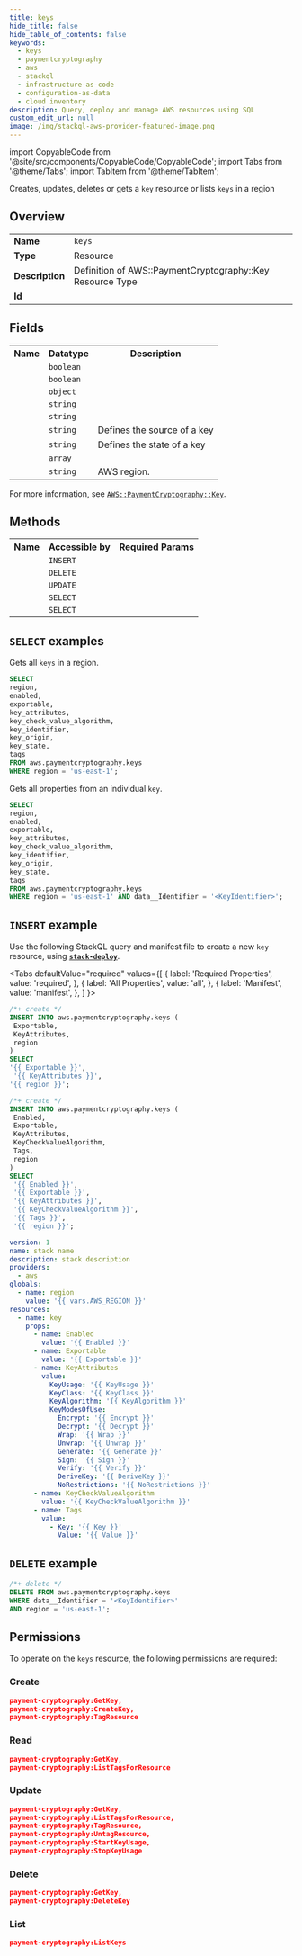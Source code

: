 ```yaml
---
title: keys
hide_title: false
hide_table_of_contents: false
keywords:
  - keys
  - paymentcryptography
  - aws
  - stackql
  - infrastructure-as-code
  - configuration-as-data
  - cloud inventory
description: Query, deploy and manage AWS resources using SQL
custom_edit_url: null
image: /img/stackql-aws-provider-featured-image.png
---
```


import CopyableCode from '@site/src/components/CopyableCode/CopyableCode';
import Tabs from '@theme/Tabs';
import TabItem from '@theme/TabItem';

Creates, updates, deletes or gets a <code>key</code> resource or lists <code>keys</code> in a region

## Overview
<table>
<tbody>
<tr><td><b>Name</b></td><td><code>keys</code></td></tr>
<tr><td><b>Type</b></td><td>Resource</td></tr>
<tr><td><b>Description</b></td><td>Definition of AWS::PaymentCryptography::Key Resource Type</td></tr>
<tr><td><b>Id</b></td><td><CopyableCode code="aws.paymentcryptography.keys" /></td></tr>
</tbody>
</table>

## Fields
<table>
<tbody>
<tr><th>Name</th><th>Datatype</th><th>Description</th></tr><tr><td><CopyableCode code="enabled" /></td><td><code>boolean</code></td><td></td></tr>
<tr><td><CopyableCode code="exportable" /></td><td><code>boolean</code></td><td></td></tr>
<tr><td><CopyableCode code="key_attributes" /></td><td><code>object</code></td><td></td></tr>
<tr><td><CopyableCode code="key_check_value_algorithm" /></td><td><code>string</code></td><td></td></tr>
<tr><td><CopyableCode code="key_identifier" /></td><td><code>string</code></td><td></td></tr>
<tr><td><CopyableCode code="key_origin" /></td><td><code>string</code></td><td>Defines the source of a key</td></tr>
<tr><td><CopyableCode code="key_state" /></td><td><code>string</code></td><td>Defines the state of a key</td></tr>
<tr><td><CopyableCode code="tags" /></td><td><code>array</code></td><td></td></tr>
<tr><td><CopyableCode code="region" /></td><td><code>string</code></td><td>AWS region.</td></tr>
</tbody>
</table>

For more information, see <a href="https://docs.aws.amazon.com/AWSCloudFormation/latest/UserGuide/aws-resource-paymentcryptography-key.html"><code>AWS::PaymentCryptography::Key</code></a>.

## Methods

<table>
<tbody>
  <tr>
    <th>Name</th>
    <th>Accessible by</th>
    <th>Required Params</th>
  </tr>
  <tr>
    <td><CopyableCode code="create_resource" /></td>
    <td><code>INSERT</code></td>
    <td><CopyableCode code="Exportable, KeyAttributes, region" /></td>
  </tr>
  <tr>
    <td><CopyableCode code="delete_resource" /></td>
    <td><code>DELETE</code></td>
    <td><CopyableCode code="data__Identifier, region" /></td>
  </tr>
  <tr>
    <td><CopyableCode code="update_resource" /></td>
    <td><code>UPDATE</code></td>
    <td><CopyableCode code="data__Identifier, data__PatchDocument, region" /></td>
  </tr>
  <tr>
    <td><CopyableCode code="list_resources" /></td>
    <td><code>SELECT</code></td>
    <td><CopyableCode code="region" /></td>
  </tr>
  <tr>
    <td><CopyableCode code="get_resource" /></td>
    <td><code>SELECT</code></td>
    <td><CopyableCode code="data__Identifier, region" /></td>
  </tr>
</tbody>
</table>

## `SELECT` examples
Gets all <code>keys</code> in a region.
```sql
SELECT
region,
enabled,
exportable,
key_attributes,
key_check_value_algorithm,
key_identifier,
key_origin,
key_state,
tags
FROM aws.paymentcryptography.keys
WHERE region = 'us-east-1';
```
Gets all properties from an individual <code>key</code>.
```sql
SELECT
region,
enabled,
exportable,
key_attributes,
key_check_value_algorithm,
key_identifier,
key_origin,
key_state,
tags
FROM aws.paymentcryptography.keys
WHERE region = 'us-east-1' AND data__Identifier = '<KeyIdentifier>';
```

## `INSERT` example

Use the following StackQL query and manifest file to create a new <code>key</code> resource, using [__`stack-deploy`__](https://pypi.org/project/stack-deploy/).

<Tabs
    defaultValue="required"
    values={[
      { label: 'Required Properties', value: 'required', },
      { label: 'All Properties', value: 'all', },
      { label: 'Manifest', value: 'manifest', },
    ]
}>
<TabItem value="required">

```sql
/*+ create */
INSERT INTO aws.paymentcryptography.keys (
 Exportable,
 KeyAttributes,
 region
)
SELECT 
'{{ Exportable }}',
 '{{ KeyAttributes }}',
'{{ region }}';
```
</TabItem>
<TabItem value="all">

```sql
/*+ create */
INSERT INTO aws.paymentcryptography.keys (
 Enabled,
 Exportable,
 KeyAttributes,
 KeyCheckValueAlgorithm,
 Tags,
 region
)
SELECT 
 '{{ Enabled }}',
 '{{ Exportable }}',
 '{{ KeyAttributes }}',
 '{{ KeyCheckValueAlgorithm }}',
 '{{ Tags }}',
 '{{ region }}';
```
</TabItem>
<TabItem value="manifest">

```yaml
version: 1
name: stack name
description: stack description
providers:
  - aws
globals:
  - name: region
    value: '{{ vars.AWS_REGION }}'
resources:
  - name: key
    props:
      - name: Enabled
        value: '{{ Enabled }}'
      - name: Exportable
        value: '{{ Exportable }}'
      - name: KeyAttributes
        value:
          KeyUsage: '{{ KeyUsage }}'
          KeyClass: '{{ KeyClass }}'
          KeyAlgorithm: '{{ KeyAlgorithm }}'
          KeyModesOfUse:
            Encrypt: '{{ Encrypt }}'
            Decrypt: '{{ Decrypt }}'
            Wrap: '{{ Wrap }}'
            Unwrap: '{{ Unwrap }}'
            Generate: '{{ Generate }}'
            Sign: '{{ Sign }}'
            Verify: '{{ Verify }}'
            DeriveKey: '{{ DeriveKey }}'
            NoRestrictions: '{{ NoRestrictions }}'
      - name: KeyCheckValueAlgorithm
        value: '{{ KeyCheckValueAlgorithm }}'
      - name: Tags
        value:
          - Key: '{{ Key }}'
            Value: '{{ Value }}'

```
</TabItem>
</Tabs>

## `DELETE` example

```sql
/*+ delete */
DELETE FROM aws.paymentcryptography.keys
WHERE data__Identifier = '<KeyIdentifier>'
AND region = 'us-east-1';
```

## Permissions

To operate on the <code>keys</code> resource, the following permissions are required:

### Create
```json
payment-cryptography:GetKey,
payment-cryptography:CreateKey,
payment-cryptography:TagResource
```

### Read
```json
payment-cryptography:GetKey,
payment-cryptography:ListTagsForResource
```

### Update
```json
payment-cryptography:GetKey,
payment-cryptography:ListTagsForResource,
payment-cryptography:TagResource,
payment-cryptography:UntagResource,
payment-cryptography:StartKeyUsage,
payment-cryptography:StopKeyUsage
```

### Delete
```json
payment-cryptography:GetKey,
payment-cryptography:DeleteKey
```

### List
```json
payment-cryptography:ListKeys
```
